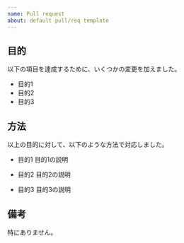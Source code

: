 ```yaml
---
name: Pull request
about: default pull/req template
---
```


## 目的

以下の項目を達成するために、いくつかの変更を加えました。

- 目的1
- 目的2
- 目的3

## 方法

以上の目的に対して、以下のような方法で対応しました。

- 目的1
目的1の説明

- 目的2
目的2の説明

- 目的3
目的3の説明

## 備考

特にありません。

